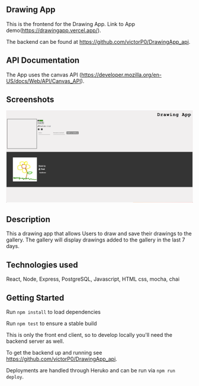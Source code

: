 ## Drawing App

This is the frontend for the Drawing App. Link to App demo(https://drawingapp.vercel.app/).

The backend can be found at https://github.com/victorP0/DrawingApp_api.

## API Documentation

The App uses the canvas API (https://developer.mozilla.org/en-US/docs/Web/API/Canvas_API). 

## Screenshots

![](images/DrawingAppScreenshot.png)

## Description

This a drawing app that allows Users to draw and save their drawings to the gallery. The gallery will display drawings added to the gallery in the last 7 days.

## Technologies used

React, Node, Express, PostgreSQL, Javascript, HTML css, mocha, chai

## Getting Started

Run `npm install` to load dependencies

Run `npm test` to ensure a stable build

This is only the front end client, so to develop locally you'll need the backend server as well.

To get the backend up and running see https://github.com/victorP0/DrawingApp_api.

Deployments are handled through Heruko and can be run via `npm run deploy`.